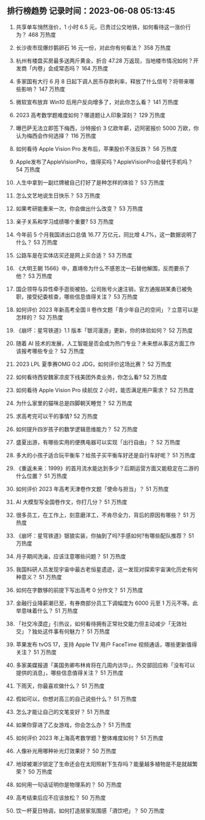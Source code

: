 
## 排行榜趋势 记录时间：2023-06-08 05:13:45
  
  1. 共享单车悄然涨价，1 小时 6.5 元，已贵过公交地铁，如何看待这一涨价行为？ 468 万热度
    
  2. 长沙夜市现爆炒鹅卵石 16 元一份，对此你有何看法？ 358 万热度
    
  3. 杭州有楼盘买房最多送两斤黄金，折合 47.28 万返现，当地楼市情况如何？开发商「内卷」会成常态吗？ 164 万热度
    
  4. 多家国有大行 6 月 8 日起下调人民币存款利率，释放了什么信号？将带来哪些影响？ 147 万热度
    
  5. 微软宣布放弃 Win10 后用户反向增多了，对此你怎么看？ 141 万热度
    
  6. 2023 高考数学题难度如何？哪道题让人印象深刻？ 129 万热度
    
  7. 曝巴萨无法立即签下梅西，沙特报价 3 亿欧年薪，迈阿密报价 5000 万欧，你认为梅西会作何选择？ 116 万热度
    
  8. 如何看待 Apple Vision Pro 发布后，苹果股价不涨反跌？ 56 万热度
    
  9. Apple发布了AppleVisionPro，值得买吗？AppleVisionPro会替代手机吗？ 54 万热度
    
  10. 人生中拿到一副烂牌被自己打好了是种怎样的体验？ 53 万热度
    
  11. 怎么文艺地说生日快乐？ 53 万热度
    
  12. 如果考研能重来一次，你会做出什么改变？ 53 万热度
    
  13. 亲子关系和学习成绩哪个重要? 53 万热度
    
  14. 今年前 5 个月我国进出口总值 16.77 万亿元，同比增 4.7%，这一数据说明了什么？ 53 万热度
    
  15. 公路车是在实体店买还是网上买合适？ 53 万热度
    
  16. 《大明王朝 1566》中，嘉靖帝为什么不感恩沈一石替他解围，反而要杀了他？ 53 万热度
    
  17. 国企领导与异性牵手逛街被拍，公司账号火速注销，官方通报胡某勇已被免职，接受纪委核查，哪些信息值得关注？ 53 万热度
    
  18. 如何评价 2023 年新高考全国 Ⅱ 卷作文题「青少年自己的空间」？立意可以是怎样的？ 52 万热度
    
  19. 《崩坏：星穹铁道》1.1 版本「银河漫游」更新，你的体验如何？ 52 万热度
    
  20. 随着 AI 技术的发展，人工智能是否会成为热门专业？未来想从事这方面工作该报考哪些专业？ 52 万热度
    
  21. 2023 LPL 夏季赛OMG 0:2 JDG，如何评价这场比赛？ 52 万热度
    
  22. 如何看待西安魏家凉皮下线美团外卖业务，你怎么看? 52 万热度
    
  23. 如何看待 Apple Vision Pro 续航仅 2 小时，能否满足用户需求？ 52 万热度
    
  24. 为什么家里的猫咪总是四脚朝天睡觉？ 52 万热度
    
  25. 求高考完可以干的事情? 52 万热度
    
  26. 如何提升四岁孩子的数学逻辑思维能力？ 52 万热度
    
  27. 盛夏出游，有哪些实用的便携电器可以实现「出行自由」？ 52 万热度
    
  28. 多大的小孩子适合玩平衡车？给孩子买平衡车好还是自行车好呢？ 51 万热度
    
  29. 《重返未来：1999》的首月流水能达到多少？后期运营方面又能稳定在二游的什么位置？ 51 万热度
    
  30. 如何评价 2023 年高考天津卷作文题「使命与担当」？ 51 万热度
    
  31. AI 大模型写全国卷作文，你打几分？ 51 万热度
    
  32. 很多员工，在工作上，刻意磨洋工，不肯尽全力，背后的原因有哪些？ 51 万热度
    
  33. 《崩坏：星穹铁道》银狼实装，你抽到了吗?手感如何?有哪些配队推荐？ 51 万热度
    
  34. 月子期间洗澡，应该注意哪些问题？ 51 万热度
    
  35. 我国科研人员发现宇宙中最古老恒星遗迹，这一发现对探索宇宙演化历史有何种意义？ 51 万热度
    
  36. 如何在字数够的前提下写出高考 0 分作文？ 51 万热度
    
  37. 金融行业降薪潮已至，有券商部分员工下调幅度为 6000 元至 1 万元不等。此举意味着什么？ 51 万热度
    
  38. 「社交冷漠症」引热议，如何看待拥有正常社交能力但主动减少「无效社交」？独处这件事有何魅力？ 51 万热度
    
  39. 苹果发布 tvOS 17，支持 Apple TV 用户 FaceTime 视频通话，哪些更新值得关注？ 51 万热度
    
  40. 多家美媒报道「美国务卿布林肯将在几周内访华」，外交部回应称「没有可以提供的消息」，哪些信息值得关注？ 51 万热度
    
  41. 下雨天，你最喜欢做什么？ 51 万热度
    
  42. 假如可以，你想对高三的自己说些什么？ 51 万热度
    
  43. 怎么才能让自己的文笔变好？ 51 万热度
    
  44. 如果你穿进了乙女游戏，你会怎么办？ 51 万热度
    
  45. 如何评价 2023 年上海高考数学题？整体难度如何？ 51 万热度
    
  46. 人像补光用哪种补光灯效果好？ 50 万热度
    
  47. 地球被潮汐锁定了生命还会在太阳照射下生存吗？能量越多植物是不是就越繁荣？ 50 万热度
    
  48. 如何用一句话证明你是物理系的？ 50 万热度
    
  49. 高考结束后应不应该放松？ 50 万热度
    
  50. 饮一杯夏日特调，如何打造居家氛围感「酒饮吧」？ 50 万热度
    